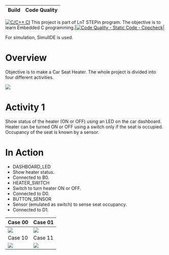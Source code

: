 Build | Code Quality |
------|----------|
[![C/C++ CI](https://github.com/Shreyasi2059/Embedded-LTTS/actions/workflows/c-cpp.yml/badge.svg)](https://github.com/Shreyasi2059/Embedded-LTTS/actions/workflows/c-cpp.yml)
This project is part of LnT STEPin program. The objective is to learn Embedded C programming.|[![Code Quality - Static Code - Cppcheck](https://github.com/Shreyasi2059/Embedded-LTTS/actions/workflows/cppcheck.yml/badge.svg)](https://github.com/Shreyasi2059/Embedded-LTTS/actions/workflows/cppcheck.yml)|

For simulation, SimulIDE is used.

# Overview
Objective is to make a Car Seat Heater. The whole project is divided into four different activities.


<img src="https://user-images.githubusercontent.com/86160630/126757412-35739259-3b69-46ac-a710-41c532277fce.png">


# Activity 1
Show status of the heater (ON or OFF) using an LED on the car dashboard.
Heater can be turned ON or OFF using a switch only if the seat is occupied.
Occupancy of the seat is known by a sensor.

# In Action
* DASHBOARD_LED
 * Show heater status.
 * Connected to B0.
* HEATER_SWITCH
 * Switch to turn heater ON or OFF.
 * Connected to D0.
* BUTTON_SENSOR
 * Sensor (emulated as switch) to sense seat occupancy.
 * Connected to D1.


| Case 00 | Case 01 |
|---------|---------|
|<img src="https://user-images.githubusercontent.com/86160630/126757023-7dface46-afce-44c6-9624-395222b5beca.png">|<img src="https://user-images.githubusercontent.com/86160630/126757655-7cd6781f-0b19-4737-831a-87a1064c9bee.png">|
|Case 10 | Case 11 |
|<img src="https://user-images.githubusercontent.com/86160630/126757820-7918a187-6b4d-4bb3-8045-90adf9520a95.png">|<img src="https://user-images.githubusercontent.com/86160630/126758040-96eecf56-1691-4d0b-982c-31871e5319a9.png">|
